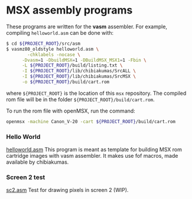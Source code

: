 # MSX assembly programs

These programs are written for the **vasm** assembler. For example, compiling `helloworld.asm` can be done with:

```sh
$ cd ${PROJECT_ROOT}/src/asm
$ vasmz80_oldstyle helloworld.asm \
	  	-chklabels -nocase \
      -Dvasm=1 -DbuildMSX=1 -DBuildMSX_MSX1=1 -Fbin \
      -L ${PROJECT_ROOT}/build/listing.txt \
      -I ${PROJECT_ROOT}/lib/chibiakumas/SrcALL \
      -I ${PROJECT_ROOT}/lib/chibiakumas/SrcMSX \
      -o ${PROJECT_ROOT}/build/cart.rom
```

where `${PROJECT_ROOT}` is the location of this `msx` repository. The compiled rom file will be in the folder `${PROJECT_ROOT}/build/cart.rom`.

To run the rom file with openMSX, run the command:

```sh
openmsx -machine Canon_V-20 -cart ${PROJECT_ROOT}/build/cart.rom
```



### Hello World

[helloworld.asm](helloworld.asm) This program is meant as template for building MSX rom cartridge images with vasm assembler. It makes use fof macros, made available by chibiakumas. 

### Screen 2 test

[sc2.asm](sc2.asm) Test for drawing pixels in screen 2 (WIP).